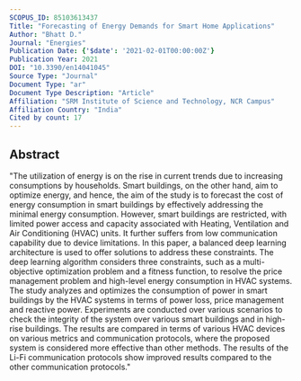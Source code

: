 ```yaml
---
SCOPUS_ID: 85103613437
Title: "Forecasting of Energy Demands for Smart Home Applications"
Author: "Bhatt D."
Journal: "Energies"
Publication Date: {'$date': '2021-02-01T00:00:00Z'}
Publication Year: 2021
DOI: "10.3390/en14041045"
Source Type: "Journal"
Document Type: "ar"
Document Type Description: "Article"
Affiliation: "SRM Institute of Science and Technology, NCR Campus"
Affiliation Country: "India"
Cited by count: 17
---
```


## Abstract
"The utilization of energy is on the rise in current trends due to increasing consumptions by households. Smart buildings, on the other hand, aim to optimize energy, and hence, the aim of the study is to forecast the cost of energy consumption in smart buildings by effectively addressing the minimal energy consumption. However, smart buildings are restricted, with limited power access and capacity associated with Heating, Ventilation and Air Conditioning (HVAC) units. It further suffers from low communication capability due to device limitations. In this paper, a balanced deep learning architecture is used to offer solutions to address these constraints. The deep learning algorithm considers three constraints, such as a multi-objective optimization problem and a fitness function, to resolve the price management problem and high-level energy consumption in HVAC systems. The study analyzes and optimizes the consumption of power in smart buildings by the HVAC systems in terms of power loss, price management and reactive power. Experiments are conducted over various scenarios to check the integrity of the system over various smart buildings and in high-rise buildings. The results are compared in terms of various HVAC devices on various metrics and communication protocols, where the proposed system is considered more effective than other methods. The results of the Li-Fi communication protocols show improved results compared to the other communication protocols."
